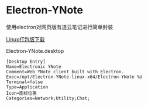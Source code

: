 # Electron-YNote
使用electron对网页版有道云笔记进行简单封装

[Linux打包版下载](https://github.com/Jacatch/Electron-YNote/releases)

Electron-YNote.desktop
```
[Desktop Entry]
Name=Electronic YNote
Comment=Web YNote client built with Electron.
Exec=/opt/Electron-YNote-linux-x64/Electron-YNote %U
Terminal=false
Type=Application
Icon=图标位置
Categories=Network;Utility;Chat;
```
